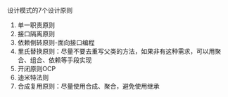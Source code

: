 设计模式的7个设计原则

1. 单一职责原则
2. 接口隔离原则
3. 依赖倒转原则-面向接口编程
4. 里氏替换原则：尽量不要去重写父类的方法，如果非有这种需求，可以用聚合、组合、依赖等手段实现
5. 开闭原则OCP
6. 迪米特法则
7. 合成复用原则：尽量使用合成、聚合，避免使用继承